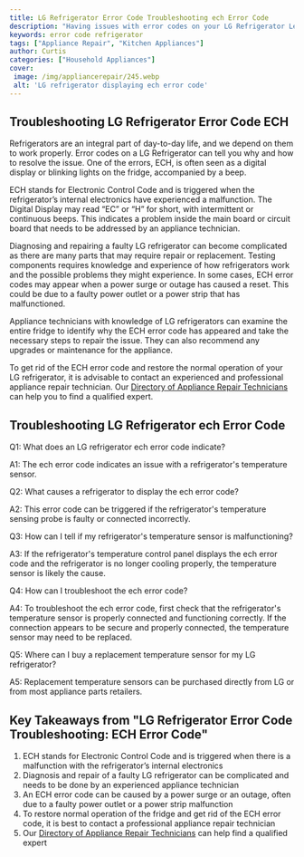 ```yaml
---
title: LG Refrigerator Error Code Troubleshooting ech Error Code
description: "Having issues with error codes on your LG Refrigerator Learn how to troubleshoot the ech error code and get your refrigerator up and running again"
keywords: error code refrigerator
tags: ["Appliance Repair", "Kitchen Appliances"]
author: Curtis
categories: ["Household Appliances"]
cover: 
 image: /img/appliancerepair/245.webp
 alt: 'LG refrigerator displaying ech error code'
---
```

## Troubleshooting LG Refrigerator Error Code ECH 
Refrigerators are an integral part of day-to-day life, and we depend on them to work properly. Error codes on a LG Refrigerator can tell you why and how to resolve the issue. One of the errors, ECH, is often seen as a digital display or blinking lights on the fridge, accompanied by a beep.

ECH stands for Electronic Control Code and is triggered when the refrigerator’s internal electronics have experienced a malfunction. The Digital Display may read “EC” or “H” for short, with intermittent or continuous beeps. This indicates a problem inside the main board or circuit board that needs to be addressed by an appliance technician.

Diagnosing and repairing a faulty LG refrigerator can become complicated as there are many parts that may require repair or replacement. Testing components requires knowledge and experience of how refrigerators work and the possible problems they might experience. In some cases, ECH error codes may appear when a power surge or outage has caused a reset. This could be due to a faulty power outlet or a power strip that has malfunctioned.

Appliance technicians with knowledge of LG refrigerators can examine the entire fridge to identify why the ECH error code has appeared and take the necessary steps to repair the issue. They can also recommend any upgrades or maintenance for the appliance.

To get rid of the ECH error code and restore the normal operation of your LG refrigerator, it is advisable to contact an experienced and professional appliance repair technician. Our [Directory of Appliance Repair Technicians](./pages/appliance-repair-technicians) can help you to find a qualified expert.

## Troubleshooting LG Refrigerator ech Error Code

Q1: What does an LG refrigerator ech error code indicate? 

A1: The ech error code indicates an issue with a refrigerator's temperature sensor.

Q2: What causes a refrigerator to display the ech error code? 

A2: This error code can be triggered if the refrigerator's temperature sensing probe is faulty or connected incorrectly.

Q3: How can I tell if my refrigerator's temperature sensor is malfunctioning? 

A3: If the refrigerator's temperature control panel displays the ech error code and the refrigerator is no longer cooling properly, the temperature sensor is likely the cause.

Q4: How can I troubleshoot the ech error code? 

A4: To troubleshoot the ech error code, first check that the refrigerator's temperature sensor is properly connected and functioning correctly. If the connection appears to be secure and properly connected, the temperature sensor may need to be replaced.

Q5: Where can I buy a replacement temperature sensor for my LG refrigerator? 

A5: Replacement temperature sensors can be purchased directly from LG or from most appliance parts retailers.

## Key Takeaways from "LG Refrigerator Error Code Troubleshooting: ECH Error Code" 
1) ECH stands for Electronic Control Code and is triggered when there is a malfunction with the refrigerator’s internal electronics 
2) Diagnosis and repair of a faulty LG refrigerator can be complicated and needs to be done by an experienced appliance technician 
3) An ECH error code can be caused by a power surge or an outage, often due to a faulty power outlet or a power strip malfunction 
4) To restore normal operation of the fridge and get rid of the ECH error code, it is best to contact a professional appliance repair technician 
5) Our [Directory of Appliance Repair Technicians](./pages/appliance-repair-technicians) can help find a qualified expert
